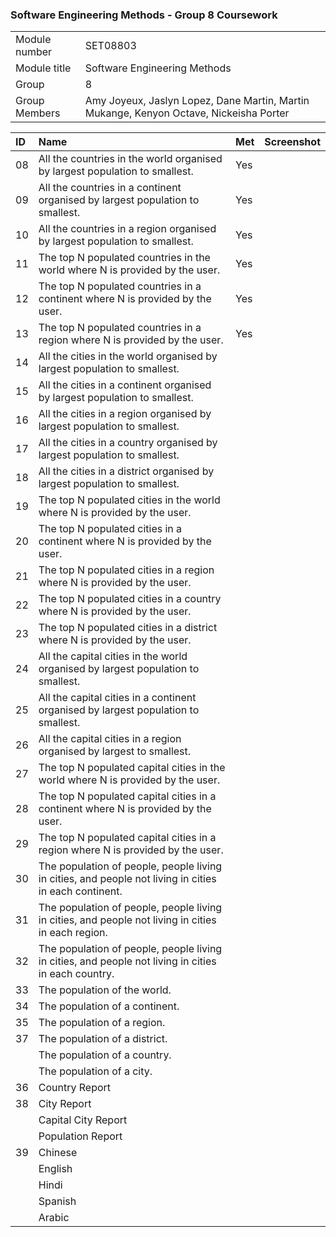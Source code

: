 ### Software Engineering Methods - Group 8 Coursework

| | |
| --- | --- |
| Module number | SET08803 |
| Module title | Software Engineering Methods |
| Group | 8 |
| Group Members | Amy Joyeux, Jaslyn Lopez, Dane Martin, Martin Mukange, Kenyon Octave, Nickeisha Porter |


|ID|Name|Met|Screenshot|
|:----|:----|:----|:----|
|08|All the countries in the world organised by largest population to smallest.|Yes| |
|09|All the countries in a continent organised by largest population to smallest.|Yes| |
|10|All the countries in a region organised by largest population to smallest.|Yes| |
|11|The top N populated countries in the world where N is provided by the user.|Yes| |
|12|The top N populated countries in a continent where N is provided by the user.|Yes| |
|13|The top N populated countries in a region where N is provided by the user.|Yes| |
|14|All the cities in the world organised by largest population to smallest.| | |
|15|All the cities in a continent organised by largest population to smallest.| | |
|16|All the cities in a region organised by largest population to smallest.| | |
|17|All the cities in a country organised by largest population to smallest.| | |
|18|All the cities in a district organised by largest population to smallest.| | |
|19|The top N populated cities in the world where N is provided by the user.| | |
|20|The top N populated cities in a continent where N is provided by the user.| | |
|21|The top N populated cities in a region where N is provided by the user.| | |
|22|The top N populated cities in a country where N is provided by the user.| | |
|23|The top N populated cities in a district where N is provided by the user.| | |
|24|All the capital cities in the world organised by largest population to smallest.| | |
|25|All the capital cities in a continent organised by largest population to smallest.| | |
|26|All the capital cities in a region organised by largest to smallest.| | |
|27|The top N populated capital cities in the world where N is provided by the user.| | |
|28|The top N populated capital cities in a continent where N is provided by the user.| | |
|29|The top N populated capital cities in a region where N is provided by the user.| | |
|30|The population of people, people living in cities, and people not living in cities in each continent.| | |
|31|The population of people, people living in cities, and people not living in cities in each region.| | |
|32|The population of people, people living in cities, and people not living in cities in each country.| | |
|33|The population of the world.| | |
|34|The population of a continent.| | |
|35|The population of a region.| | |
|37|The population of a district.| | |
| |The population of a country.| | |
| |  The population of a city.| | |
|36|Country Report| | |
|38|City Report| | |
| |Capital City Report| | |
| |Population Report| | |
|39|Chinese| | |
| |English| | |
| |Hindi| | |
| |Spanish| | |
| |Arabic| | |
